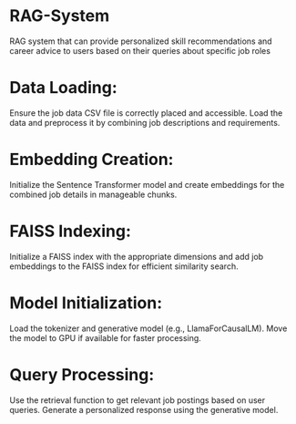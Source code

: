 # RAG-System
RAG system that can provide personalized skill recommendations and career advice to users based on their queries about specific job roles


# Data Loading: 
Ensure the job data CSV file is correctly placed and accessible. Load the data and preprocess it by combining job descriptions and requirements.
# Embedding Creation: 
Initialize the Sentence Transformer model and create embeddings for the combined job details in manageable chunks.
# FAISS Indexing: 
Initialize a FAISS index with the appropriate dimensions and add job embeddings to the FAISS index for efficient similarity search.
# Model Initialization: 
Load the tokenizer and generative model (e.g., LlamaForCausalLM). Move the model to GPU if available for faster processing.
# Query Processing: 
Use the retrieval function to get relevant job postings based on user queries. Generate a personalized response using the generative model.
